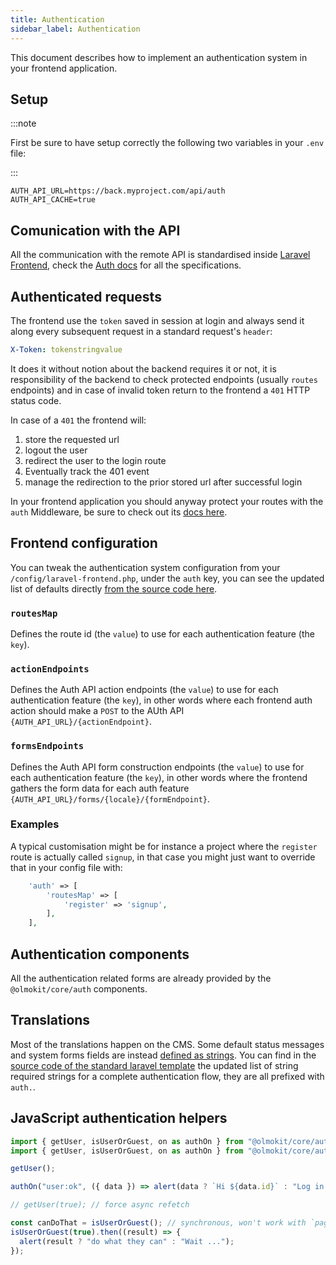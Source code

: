 ```yaml
---
title: Authentication
sidebar_label: Authentication
---
```


This document describes how to implement an authentication system in your frontend application.

## Setup

:::note

First be sure to have setup correctly the following two variables in your `.env` file:

:::

```env
AUTH_API_URL=https://back.myproject.com/api/auth
AUTH_API_CACHE=true
```

## Comunication with the API

All the communication with the remote API is standardised inside [Laravel Frontend](../laravel-frontend/index.md), check the [Auth docs](../laravel-frontend/Auth.md) for all the specifications.

## Authenticated requests

The frontend use the `token` saved in session at login and always send it along every subsequent request in a standard request's `header`:

```yml
X-Token: tokenstringvalue
```

It does it without notion about the backend requires it or not, it is responsibility of the backend to check protected endpoints (usually `routes` endpoints) and in case of invalid token return to the frontend a `401` HTTP status code.

In case of a `401` the frontend will:

1. store the requested url
2. logout the user
3. redirect the user to the login route
4. Eventually track the 401 event
5. manage the redirection to the prior stored url after successful login

In your frontend application you should anyway protect your routes with the `auth` Middleware, be sure to check out its [docs here](../laravel-frontend/App.md#auth).

## Frontend configuration

You can tweak the authentication system configuration from your `/config/laravel-frontend.php`, under the `auth` key, you can see the updated list of defaults directly [from the source code here](https://github.com/olmokit/olmokit/-/blob/main/packages/laravel-frontend/config/laravel-frontend.php#L4).

### `routesMap`

Defines the route id (the `value`) to use for each authentication feature (the `key`).

### `actionEndpoints`

Defines the Auth API action endpoints (the `value`) to use for each authentication feature (the `key`), in other words where each frontend auth action should make a `POST` to the AUth API `{AUTH_API_URL}/{actionEndpoint}`.

### `formsEndpoints`

Defines the Auth API form construction endpoints (the `value`) to use for each authentication feature (the `key`), in other words where the frontend gathers the form data for each auth feature `{AUTH_API_URL}/forms/{locale}/{formEndpoint}`.

### Examples

A typical customisation might be for instance a project where the `register` route is actually called `signup`, in that case you might just want to override that in your config file with:

```php
    'auth' => [
        'routesMap' => [
            'register' => 'signup',
        ],
    ],
```

## Authentication components

All the authentication related forms are already provided by the `@olmokit/core/auth` components.

## Translations

Most of the translations happen on the CMS. Some default status messages and system forms fields are instead [defined as strings](translations.md). You can find in the [source code of the standard laravel template](https://github.com/olmokit/olmokit/-/blob/main/packages/template-laravel/template/src/assets/translations.csv#L8) the updated list of string required strings for a complete authentication flow, they are all prefixed with `auth.`.

## JavaScript authentication helpers

```js
import { getUser, isUserOrGuest, on as authOn } from "@olmokit/core/auth";
import { getUser, isUserOrGuest, on as authOn } from "@olmokit/core/auth";

getUser();

authOn("user:ok", ({ data }) => alert(data ? `Hi ${data.id}` : "Log in now"));

// getUser(true); // force async refetch

const canDoThat = isUserOrGuest(); // synchronous, won't work with `page-cache` middleware
isUserOrGuest(true).then((result) => {
  alert(result ? "do what they can" : "Wait ...");
});
```
